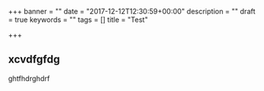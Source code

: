 +++
banner = ""
date = "2017-12-12T12:30:59+00:00"
description = ""
draft = true
keywords = ""
tags = []
title = "Test"

+++
## xcvdfgfdg

ghtfhdrghdrf